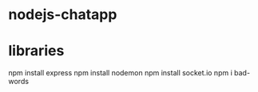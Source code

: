 # nodejs-chatapp

# libraries
npm install express
npm install nodemon
npm install socket.io
npm i bad-words